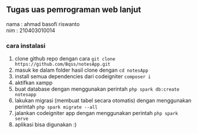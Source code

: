 ## Tugas uas pemrograman web lanjut

nama : ahmad basofi riswanto <br/>
nim  : 210403010014 

### cara instalasi 

1. clone github repo dengan cara `git clone https://github.com/Bqss/notesApp.git` 
2. masuk ke dalam folder hasil clone dengan `cd notesApp` 
3. install semua dependencies dari codeigniter `composer i` </br>
4. aktifkan xampp </br>
5. buat database dengan menggunakan perintah `php spark db:create notesapp` <br/>
6. lakukan migrasi (membuat tabel secara otomatis) dengan menggunakan perintah `php spark migrate --all` <br/>
7. jalankan codeigniter app dengan menggunakan perintah `php spark serve`<br/>
8. aplikasi bisa digunakan :)




